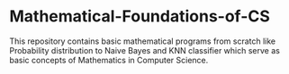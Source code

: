 # Mathematical-Foundations-of-CS
This repository contains basic mathematical programs from scratch like Probability distribution to Naive Bayes and KNN classifier which serve as basic concepts of Mathematics in Computer Science.
